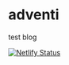 # adventi
test blog

[![Netlify Status](https://api.netlify.com/api/v1/badges/6f84aa9f-108e-485d-b8b3-376071dcfb8f/deploy-status)](https://app.netlify.com/sites/adventi/deploys)